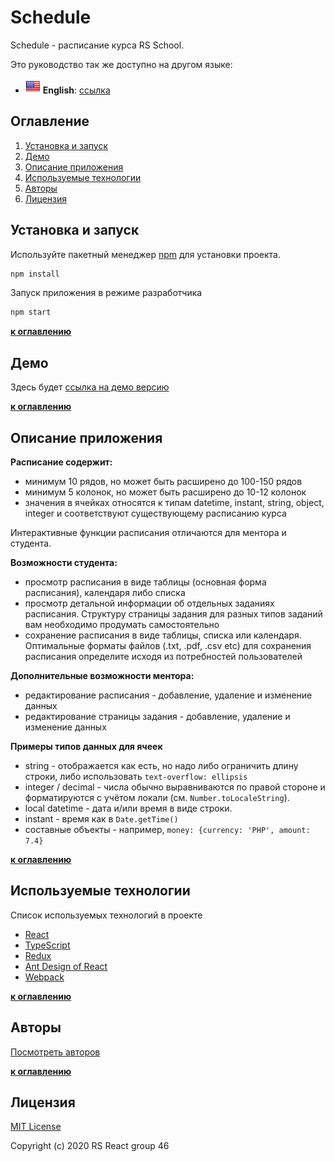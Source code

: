 # Schedule
Schedule - расписание курса RS School.

Это руководство так же доступно на другом языке:
 * ![en](https://raw.githubusercontent.com/gosquared/flags/master/flags/flags/shiny/24/United-States.png) **English**: [ссылка]()

## Оглавление
 1. [Установка и запуск](#setup)
 2. [Демо](#demo)
 3. [Описание приложения](#description)
 4. [Используемые технологии](#tech)
 5. [Авторы](#contributors)
 6. [Лицензия](#license)
 
 ## <a name="setup">Установка и запуск</a>
 
 Используйте пакетный менеджер [npm](https://www.npmjs.com/get-npm) для установки проекта.
 
 ```bash
 npm install
 ```

Запуск приложения в режиме разработчика

 ```bash
 npm start
 ```
  
  **[к оглавлению](#Оглавление)**
 
## <a name="demo">Демо</a>

Здесь будет [ссылка на демо версию]()
 
 **[к оглавлению](#Оглавление)**
 
## <a name="description">Описание приложения</a>

**Расписание содержит:**

* минимум 10 рядов, но может быть расширено до 100-150 рядов
* минимум 5 колонок, но может быть расширено до 10-12 колонок
* значения в ячейках относятся к типам datetime, instant, string, object, integer и соответствуют существующему расписанию курса

Интерактивные функции расписания отличаются для ментора и студента.

**Возможности студента:**

* просмотр расписания в виде таблицы (основная форма расписания), календаря либо списка
* просмотр детальной информации об отдельных заданиях расписания. Структуру страницы задания для разных типов заданий вам необходимо продумать самостоятельно
* сохранение расписания в виде таблицы, списка или календаря. Оптимальные форматы файлов (.txt, .pdf, .csv etc) для сохранения расписания определите исходя из потребностей пользователей

**Дополнительные возможности ментора:**

* редактирование расписания - добавление, удаление и изменение данных
* редактирование страницы задания - добавление, удаление и изменение данных

**Примеры типов данных для ячеек**
* string - отображается как есть, но надо либо ограничить длину строки, либо использовать `text-overflow: ellipsis`
* integer / decimal - числа обычно выравниваются по правой стороне и форматируются с учётом локали (см. `Number.toLocaleString`).
* local datetime - дата и/или время в виде строки.
* instant - время как в `Date.getTime()`
* составные объекты - например, `money: {currency: 'PHP', amount: 7.4}`
 
 **[к оглавлению](#Оглавление)**
 
## <a name="tech">Используемые технологии</a>

Список используемых технологий в проекте

- [React](https://reactjs.org/)
- [TypeScript](https://www.typescriptlang.org/)
- [Redux](https://redux.js.org/basics/usage-with-react)
- [Ant Design of React](https://ant.design/docs/react/introduce)
- [Webpack](https://webpack.js.org/)
     
 **[к оглавлению](#Оглавление)**
 
 ## <a name="contributors">Авторы</a>
 
 [Посмотреть авторов](https://github.com/Darzamat12/schedule/graphs/contributors)
  
 **[к оглавлению](#Оглавление)**
 
## <a name="license">Лицензия</a>

[MIT License](https://choosealicense.com/licenses/mit/)

Copyright (c) 2020 RS React group 46 